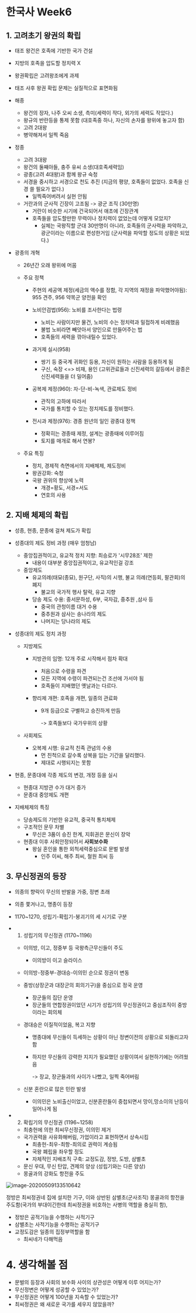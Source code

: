 # 한국사 Week6



## 1. 고려초기 왕권의 확립

- 태조 왕건은 호족에 기반한 국가 건설
- 지방의 호족을 압도할 정치력 X
- 왕권확립은 고려왕조에게 과제
- 태조 사후 왕권 확립 문제는 실질적으로 표면화됨



- 해종
  - 왕건의 장자, 나주 오씨 소생, 측미(세력이 작다, 외가의 세력도 작았다.)
  - 왕규의 반란등을 통제 못함 (대호족중 하나, 자신의 손자를 왕위에 놓고자 함)
  - 고려 2대왕
  - 병약해져서 일찍 죽음
- 정종
  - 고려 3대왕
  - 왕건의 둘째아들, 충주 유씨 소생(대호족세력임)
  - 광종(고려 4대왕)과 함께 왕규 숙청
  - 서경을 중시하고 서경으로 천도 추진 (지금의 평양, 호족들이 없었다. 호족을 신경 쓸 필요가 없다.)
    - 일찍죽어버려서 실현 안됨
  - 거란과의 군사적 긴장이 고조됨 -> 광군 조직 (30만명)
    - 거란이 비슷한 시기에 건국되어서 애초에 긴장관계
    - 호족들을 압도할만한 무력이나 정치력이 없었는데 어떻게 모았지?
      - 실체는 국왕직할 군대 30만명이 아니라, 호족들의 군사력을 파악하고, 광군이라는 이름으로 편성한거임 (군사력을 파악할 정도의 상황은 되었다.)

- 광종의 개혁

  - 26년간 오래 왕위에 머뭄

  - 주요 정책

    - 주현의 세공액 제정(세금의 액수를 정함, 각 지역의 재정을 파악했어야됨): 955 견주, 956 약목군 양전을 확인
    - 노비안검법(956): 노비를 조사한다는 법령
      - 노비는 사람이지만 물건, 노비의 수는 정치력과 밀접하게 비례했음
      - 불법 노비라면 빼앗아서 양인으로 만들어주는 법
      - 호족들의 세력을 깎아내릴수 있었다.

    - 과거제 실시(958)
      - 쌍기 등 중국계 귀화인 등용, 자신이 원하는 사람을 등용하게 됨
      - 구신, 숙장 <=> 비재, 용인 (고위관료들과 신진세력의 갈등에서 광종은 신진세력들을 더 밀어줌)
    - 공복제 제정(960): 자-단-비-녹색, 관료제도 정비
      - 관직의 고하에 따라서
      - 국가를 통치할 수 있는 정치제도를 정비했다.
    - 전시과 제정(976): 경종 원년의 일인 광종대 정책
      - 정확히는 경종때 제정, 설계는 광종때에 이루어짐
      - 토지를 매개로 해서 연봉?

  - 주요 특징

    - 정치, 경제적 측면에서의 지배체제, 제도정비
    - 왕권강화: 숙청
    - 국왕 권위의 향상에 노력
      - 개경=황도, 서경=서도
      - 연호의 사용

## 2. 지배 체제의 확립

- 성종, 현종, 문종에 걸쳐 제도가 확립
- 성종대의 제도 정비 과정 (매우 엄청남)
  - 중앙집권적이고, 유교적 정치 지향: 최승로가 '시무28조' 제한
    - 내용이 대부분 중앙집권적이고, 유교적인걸 강조
  - 중앙제도
    - 유교의례(태묘(종묘), 원구단, 사직)의 시행, 불교 의례(연등회, 팔관회)의 폐지
      - 불교의 국가적 행사 탈락, 유교 지향
    - 당송 제도 수용: 중서문하성, 6부, 국자감, 중추원 ,삼사 등
      - 중국의 관청이름 대거 수용
      - 중추원과 삼사는 송나라의 제도
      - 나머지는 당나라의 제도

- 성종대의 제도 정치 과정

  - 지방제도

    - 지방관의 임명: 12개 주로 시작해서 점차 확대

      - 처음으로 수령을 파견
      - 모든 지역에 수령이 파견되는건 조선에 가서야 됨
      - 호족들이 지배했던 옛날과는 다르다.

    - 향리제 개편: 호족을 개편, 일종의 관료화

      - 9개 등급으로 구별하고 승진하게 만듬

        -> 호족들보다 국가우위의 상황

  - 사회제도

    - 오복제 시행: 유교적 친족 관념의 수용
      - 먼 친척으로 갈수록 상복을 입는 기간을 달리했다.
      - 제대로 시행되지는 못함

- 현종, 문종대에 각종 제도의 변겅, 개정 등을 실시 
  - 현종대 지방관 수가 대거 증가
  - 문종대 중앙제도 개편

- 지배체제의 특징

  - 당송제도의 기반한 유교적, 중국적 통치체제
  - 구조적인 문무 차별
    - 무신은 3품이 승진 한계, 지휘권은 문신이 장악
  - 현종대 이후 사회안정되어서 **사회보수화**
    - 왕실 혼인을 통한 외척세력중심으로 문벌 발생
      - 인주 이씨, 해주 최씨, 철원 최씨 등



## 3. 무신정권의 등장

- 의종의 향락이 무신의 반발을 가중, 정변 초래

- 의종 쫓겨나고, 명종이 등장

- 1170~1270, 성립기-확립기-붕괴기의 세 시기로 구분

- 1) 성립기의 무신정권 (1170~1196)

  - 이의방, 이고, 정중부 등 국왕측근무신들이 주도

    - 이의방이 이고 슬라이스

  - 이의방-정중부-경대승-이의민 순으로 정권이 변동

  - 중방(상장군과 대장군의 회의기구)을 중심으로 정국 운영

    - 장군들의 집단 운영
    - 장군들의 연합정권이었던 시기가 성립기의 무신정권이고 중심조직이 중방이라는 회의체

  - 경대승은 이질적이었음, 복고 지향

    - 명종대에 무신들이 득세하는 상황이 아닌 정변이전의 상황으로 되돌리고자 함

    - 하지만 무신들의 강력한 지지가 필요했던 상황이여서 실현하기에는 어려웠음

      -> 장교, 장군들과의 사이가 나빴고, 일찍 죽어버림

  - 신분 혼란으로 많은 민란 발생

    - 이의민은 노비출신이었고, 신분혼란들이 중첩되면서 망이,망소이의 난등이 일어나게 됨

- 2) 확립기의 무신정권 (1196~1258)

  - 최충헌에 의한 최씨무신정권, 이의민 제거
  - 국가권력을 사유화해버림, 가업이라고 표현하면서 상속시킴
    - 최충헌-최우-최항-최의로 권력이 계승됨
    - 국왕 폐립을 좌우할 정도
    - 자체적인 지배조직 구축: 교정도감, 정방, 도방, 삼별초
  - 문신 우대, 무신 탄압, 견제의 양상 (성립기와는 다른 양상)
  - 몽골과의 강화도 항전을 주도 

![image-20200509133510642](C:\Users\jungse\AppData\Roaming\Typora\typora-user-images\image-20200509133510642.png)

정방은 최씨정권네 집에 설치한 기구, 이와 상반된 삼별초(군사조직) 몽골과의 항전을 주도함(국가의 부대이긴한데 최씨정권을 비호하는 사병의 역할을 충실히 함), 

- 정방은 공적기능을 수행하는 사적기구
- 삼별초는 사적기능을 수행하는 공적기구
- 교정도감은 일종의 집정부역할을 함
  - 최씨네가 다해먹음



# 4. 생각해볼 점

- 문벌의 등장과 사회의 보수화 사이의 상관성은 어떻게 이루 어지는가?
- 무신정변은 어떻게 성공할 수 있었는가?
- 무신정권은 어떻게 100년을 지속할 수 있었는가?
- 최씨정권은 왜 새로운 국가를 세우지 않았을까?